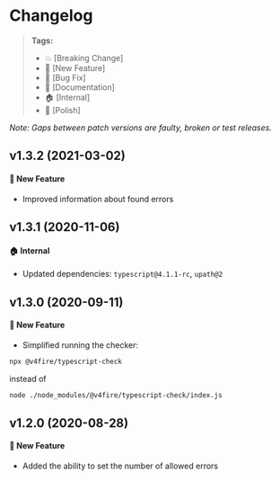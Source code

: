 Changelog
=========

> **Tags:**
> - :boom:       [Breaking Change]
> - :rocket:     [New Feature]
> - :bug:        [Bug Fix]
> - :memo:       [Documentation]
> - :house:      [Internal]
> - :nail_care:  [Polish]

_Note: Gaps between patch versions are faulty, broken or test releases._

## v1.3.2 (2021-03-02)

#### :rocket: New Feature

* Improved information about found errors

## v1.3.1 (2020-11-06)

#### :house: Internal

* Updated dependencies: `typescript@4.1.1-rc`, `upath@2`

## v1.3.0 (2020-09-11)

#### :rocket: New Feature

* Simplified running the checker:

```bash
npx @v4fire/typescript-check
```

instead of

```bash
node ./node_modules/@v4fire/typescript-check/index.js
```

## v1.2.0 (2020-08-28)

#### :rocket: New Feature

* Added the ability to set the number of allowed errors
